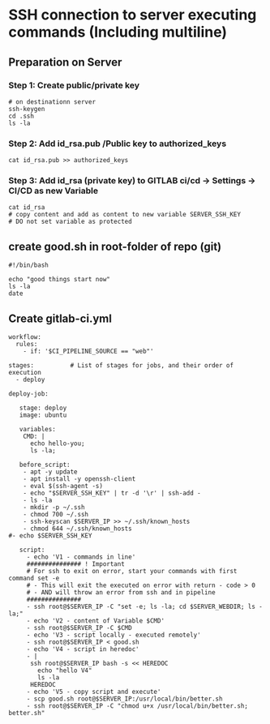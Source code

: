 # SSH connection to server executing commands (Including multiline) 

## Preparation on Server 

### Step 1: Create public/private key 

```
# on destinationn server
ssh-keygen
cd .ssh
ls -la
```

### Step 2: Add id_rsa.pub /Public key to authorized_keys 

```
cat id_rsa.pub >> authorized_keys
```

### Step 3: Add id_rsa (private key) to GITLAB ci/cd -> Settings -> CI/CD as new Variable 
```
cat id_rsa
# copy content and add as content to new variable SERVER_SSH_KEY
# DO not set variable as protected 
```

## create good.sh in root-folder of repo (git) 

```
#!/bin/bash

echo "good things start now"
ls -la
date

```

## Create gitlab-ci.yml 

```
workflow:
  rules:
    - if: '$CI_PIPELINE_SOURCE == "web"'

stages:          # List of stages for jobs, and their order of execution
  - deploy 
  
deploy-job:
  
   stage: deploy   
   image: ubuntu 

   variables:
    CMD: |
      echo hello-you; 
      ls -la;

   before_script:
    - apt -y update
    - apt install -y openssh-client
    - eval $(ssh-agent -s)
    - echo "$SERVER_SSH_KEY" | tr -d '\r' | ssh-add -
    - ls -la
    - mkdir -p ~/.ssh
    - chmod 700 ~/.ssh
    - ssh-keyscan $SERVER_IP >> ~/.ssh/known_hosts
    - chmod 644 ~/.ssh/known_hosts
#- echo $SERVER_SSH_KEY

   script:
     - echo 'V1 - commands in line'
     ############### ! Important 
     # For ssh to exit on error, start your commands with first command set -e 
     # - This will exit the executed on error with return - code > 0
     # - AND will throw an error from ssh and in pipeline  
     ###############
     - ssh root@$SERVER_IP -C "set -e; ls -la; cd $SERVER_WEBDIR; ls -la;"
     - echo 'V2 - content of Variable $CMD'
     - ssh root@$SERVER_IP -C $CMD
     - echo 'V3 - script locally - executed remotely'
     - ssh root@$SERVER_IP < good.sh
     - echo 'V4 - script in heredoc'
     - |
      ssh root@$SERVER_IP bash -s << HEREDOC
        echo "hello V4"
        ls -la
      HEREDOC
     - echo 'V5 - copy script and execute'
     - scp good.sh root@$SERVER_IP:/usr/local/bin/better.sh
     - ssh root@$SERVER_IP -C "chmod u+x /usr/local/bin/better.sh; better.sh"

```
